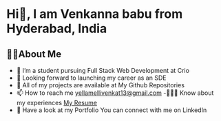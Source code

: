 # Hi👋, I am Venkanna babu from Hyderabad, India </hr>
## 🙋‍♂️About Me
  - 🌱 I’m a student pursuing Full Stack Web Development at Crio
  - 👯 Looking forward to launching my career as an SDE
  - 🤔 All of my projects are available at My Github Repositories
  - 📫 How to reach me <a href="https://www.gmail.com">yellamellivenkat13@gmail.com</a>
  -👨🏻‍🎓 Know about my experiences  <a href="https://www.crio.do/learn/portfolio/yellamellivenkannababu22/">My Resume</a>
  - 💬 Have a look at my Portfolio
You can connect with me on LinkedIn
